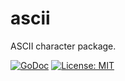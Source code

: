 # ascii
ASCII character package.

[![GoDoc](https://godoc.org/github.com/reconditematter/ascii?status.svg)](https://godoc.org/github.com/reconditematter/ascii)
[![License: MIT](https://img.shields.io/badge/License-MIT-blue.svg)](https://opensource.org/licenses/MIT)
